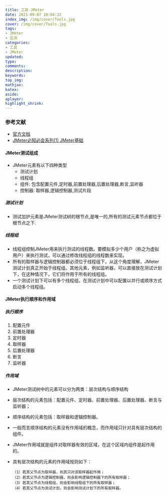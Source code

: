 ```yaml
---
title: 工具-JMeter
date: 2021-09-07 10:04:22
index_img: /img/cover/Tools.jpg
cover: /img/cover/Tools.jpg
tags:
- JMeter
- 压测
categories:
- 工具
- JMeter
updated:
type:
comments:
description:
keywords:
top_img:
mathjax:
katex:
aside:
aplayer:
highlight_shrink:
---
```


### 参考文献

* [官方文档](https://jmeter.apache.org/usermanual/get-started.html)
* [JMeter必知必会系列(1) JMeter基础](https://zhuanlan.zhihu.com/p/72905562)

#### JMeter测试组成

* JMeter元素有以下四种类型
  * 测试计划
  * 线程组
  * 组件: 包含配置元件,定时器,前置处理器,后置处理器,断言,监听器
  * 控制器: 取样器,逻辑控制器,测试片段

##### 测试计划

* 测试加护元素是JMeter测试树的根节点,是唯一的,所有的测试元素节点都位于根节点之下.

##### 线程组

* 线程组控制JMeter用来执行测试的线程数。要模拟多少个用户（称之为虚拟用户）来执行测试，可以通过修改线程组的线程数来实现。
* 所有的取样器与逻辑控制器都必须位于线程组下，从这个角度理解，JMeter测试计划真正开始于线程组。其他元素，例如监听器，可以直接放在测试计划下，在这种情况下，它们将作用于所有的线程组。
* 一个测试计划下可以有多个线程组，在测试计划中可以配置以并行或顺序方式启动多个线程组。

#### JMeter执行顺序和作用域

##### 执行顺序

1. 配置元件
2. 前置处理器
3. 定时器
4. 取样器
5. 后置处理器
6. 断言
7. 监听器

##### 作用域

* JMeter测试树中的元素可以分为两类：层次结构与顺序结构

* 层次结构的元素包括：配置元件、定时器、前置处理器、后置处理器、断言与监听器；

* 顺序结构的元素包括：取样器和逻辑控制器。

* 一般而言顺序结构的元素没有作用域的概念，而作用域只针对具有层次结构的组件。

* JMeter作用域就是组件对取样器有效的区域，在这个区域内组件是起作用的。

* 具有层次结构的元素的作用域规则如下：

  ```
  （1）若其父节点为取样器，则其只对该取样器起作用；
  （2）若其父节点为逻辑控制器，则会影响逻辑控制器下的所有取样器；
  （3）若其父节点为线程组，则会影响线程组下的所有取样器；
  （4）若其父节点为测试计划，则会影响测试计划下的所有取样器。
  ```

  
